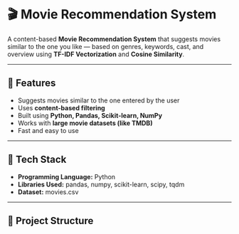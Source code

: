 # 🎬 Movie Recommendation System

A content-based **Movie Recommendation System** that suggests movies similar to the one you like — based on genres, keywords, cast, and overview using **TF-IDF Vectorization** and **Cosine Similarity**.

---

## 🚀 Features
- Suggests movies similar to the one entered by the user  
- Uses **content-based filtering**  
- Built using **Python, Pandas, Scikit-learn, NumPy**  
- Works with **large movie datasets (like TMDB)**  
- Fast and easy to use

---

## 🧩 Tech Stack
- **Programming Language:** Python  
- **Libraries Used:** pandas, numpy, scikit-learn, scipy, tqdm  
- **Dataset:** movies.csv  

---

## 📂 Project Structure
